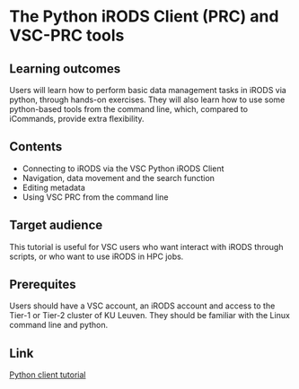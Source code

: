 # The Python iRODS Client (PRC) and VSC-PRC tools

## Learning outcomes
Users will learn how to perform basic data management tasks in iRODS via python, through hands-on exercises. 
They will also learn how to use some python-based tools from the command line, which, compared to iCommands, provide extra flexibility.

## Contents
* Connecting to iRODS via the VSC Python iRODS Client
* Navigation, data movement and the search function
* Editing metadata
* Using VSC PRC from the command line

## Target audience
This tutorial is useful for VSC users who want interact with iRODS through scripts, or who want to use iRODS in HPC jobs.

## Prerequites
Users should have a VSC account, an iRODS account and access to the Tier-1 or Tier-2 cluster of KU Leuven.
They should be familiar with the Linux command line and python.

## Link
[Python client tutorial](https://github.com/hpcleuven/iRODS-User-Training/blob/master/03_VSC-PRC_Handson_User-Training.md)
